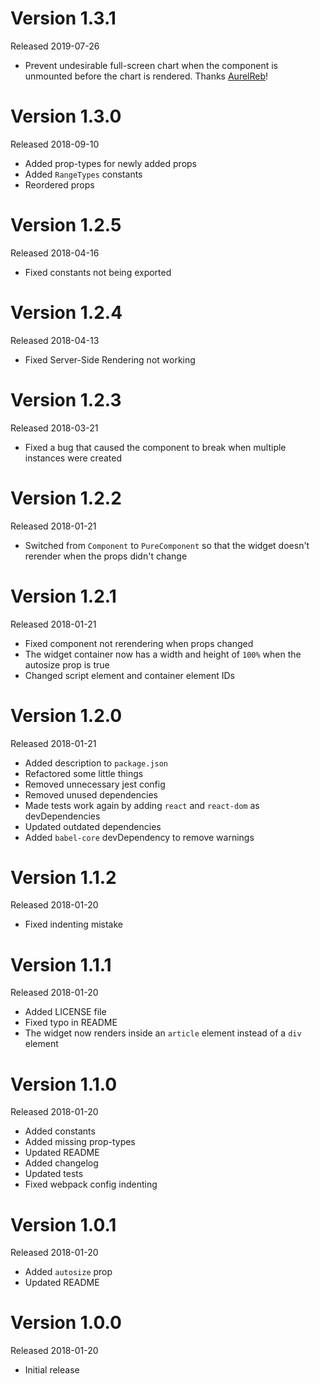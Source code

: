 # Version 1.3.1
Released 2019-07-26

- Prevent undesirable full-screen chart when the component is unmounted before the chart is rendered. Thanks [AurelReb](https://github.com/AurelReb)!

# Version 1.3.0
Released 2018-09-10

- Added prop-types for newly added props
- Added `RangeTypes` constants
- Reordered props

# Version 1.2.5
Released 2018-04-16

- Fixed constants not being exported

# Version 1.2.4
Released 2018-04-13

- Fixed Server-Side Rendering not working

# Version 1.2.3
Released 2018-03-21

- Fixed a bug that caused the component to break when multiple instances were created

# Version 1.2.2
Released 2018-01-21

- Switched from `Component` to `PureComponent` so that the widget doesn't rerender when the props didn't change

# Version 1.2.1
Released 2018-01-21

- Fixed component not rerendering when props changed
- The widget container now has a width and height of `100%` when the autosize prop is true
- Changed script element and container element IDs

# Version 1.2.0
Released 2018-01-21

- Added description to `package.json`
- Refactored some little things
- Removed unnecessary jest config
- Removed unused dependencies
- Made tests work again by adding `react` and `react-dom` as devDependencies
- Updated outdated dependencies
- Added `babel-core` devDependency to remove warnings

# Version 1.1.2
Released 2018-01-20

- Fixed indenting mistake

# Version 1.1.1
Released 2018-01-20

- Added LICENSE file
- Fixed typo in README
- The widget now renders inside an `article` element instead of a `div` element

# Version 1.1.0
Released 2018-01-20

- Added constants
- Added missing prop-types
- Updated README
- Added changelog
- Updated tests
- Fixed webpack config indenting

# Version 1.0.1
Released 2018-01-20

- Added `autosize` prop
- Updated README

# Version 1.0.0
Released 2018-01-20

- Initial release
